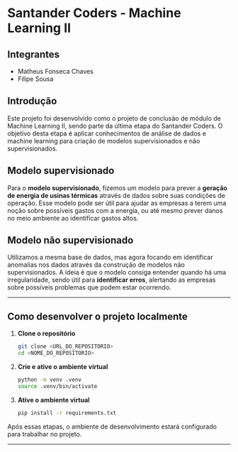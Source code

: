 # Santander Coders - Machine Learning II

## Integrantes

- Matheus Fonseca Chaves
- Filipe Sousa

## Introdução

Este projeto foi desenvolvido como o projeto de conclusão de módulo de Machine Learning II, sendo parte da última etapa do Santander Coders. O objetivo desta etapa é aplicar conhecimentos de análise de dados e machine learning para criação de modelos supervisionados e não supervisionados.

## Modelo supervisionado

Para o **modelo supervisionado**, fizemos um modelo para prever a **geração de energia de usinas térmicas** através de dados sobre suas condições de operação. Esse modelo pode ser útil para ajudar as empresas a terem uma noção sobre possíveis gastos com a energia, ou até mesmo prever danos no meio ambiente ao identificar gastos altos.

## Modelo não supervisionado

Utilizamos a mesma base de dados, mas agora focando em identificar anomalias nos dados através da construção de modelos não supervisionados. A ideia é que o modelo consiga entender quando há uma irregularidade, sendo útil para **identificar erros**, alertando as empresas sobre possíveis problemas que podem estar ocorrendo.

---

## Como desenvolver o projeto localmente

1. **Clone o repositório**

   ```bash
   git clone <URL_DO_REPOSITORIO>
   cd <NOME_DO_REPOSITORIO>
   ```

2. **Crie e ative o ambiente virtual**

   ```bash
   python -m venv .venv
   source .venv/bin/activate
   ```

3. **Ative o ambiente virtual**

   ```bash
   pip install -r requirements.txt
   ```

Após essas etapas, o ambiente de desenvolvimento estará configurado para trabalhar no projeto.

---
